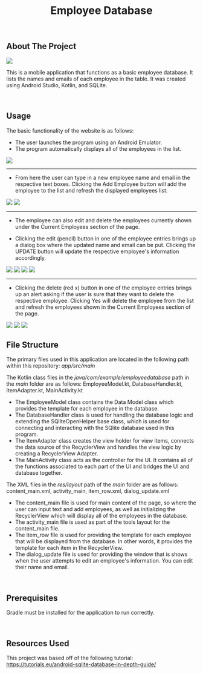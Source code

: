  <h1 align="center">Employee Database</h1>

 <br>

## About The Project

<img src = "screenshots/main_page.PNG">

This is a mobile application that functions as a basic employee database. It lists the names and emails of each employee in the table. It was created using Android Studio, Kotlin, and SQLite.

<br>

## Usage
The basic functionality of the website is as follows:

* The user launches the program using an Android Emulator.
* The program automatically displays all of the employees in the list.

<img src = "screenshots/main_page.PNG">

<hr>

* From here the user can type in a new employee name and email in the respective text boxes. Clicking the Add Employee button will add the employee to the list and refresh the displayed employees list.

<img src = "screenshots/add_employee1.PNG">
<img src = "screenshots/add_employee2.PNG">

<hr>

* The employee can also edit and delete the employees currently shown under the Current Employees section of the page.

* Clicking the edit (pencil) button in one of the employee entries brings up a dialog box where the updated name and email can be put. Clicking the UPDATE button will update the respective employee's information accordingly.

<img src = "screenshots/edit_employee1.PNG">
<img src = "screenshots/edit_employee2.PNG">
<img src = "screenshots/edit_employee3.PNG">
<img src = "screenshots/edit_employee4.PNG">

<hr>

* Clicking the delete (red x) button in one of the employee entries brings up an alert asking if the user is sure that they want to delete the respective employee. Clicking Yes will delete the employee from the list and refresh the employees shown in the Current Employees section of the page.

<img src = "screenshots/delete_employee1.PNG">
<img src = "screenshots/delete_employee2.PNG">
<img src = "screenshots/delete_employee3.PNG">

<br>

## File Structure

The primary files used in this application are located in the following path within this repository: <i>app/src/main</i>

The Kotlin class files in the <i>java/com/example/employeedatabase</i> path in the <i>main</i> folder are as follows: EmployeeModel.kt, DatabaseHandler.kt, ItemAdapter.kt, MainActivity.kt
* The EmployeeModel class contains the Data Model class which provides the template for each employee in the database.
* The DatabaseHandler class is used for handling the database logic and extending the SQliteOpenHelper base class, which is used for connecting and interacting with the SQlite database used in this program.
* The ItemAdapter class creates the view holder for view items, connects the data source of the RecyclerView and handles the view logic by creating a RecyclerView Adapter.
* The MainActivity class acts as the controller for the UI. It contains all of the functions associated to each part of the UI and bridges the UI and database together.

The XML files in the <i>res/layout</i> path of the <i>main</i> folder are as follows: content_main.xml, activity_main, item_row.xml, dialog_update.xml
* The content_main file is used for main content of the page, so where the user can input text and add employees, as well as initializing the RecyclerView which will display all of the employees in the database.
* The activity_main file is used as part of the tools layout for the content_main file.
* The item_row file is used for providing the template for each employee that will be displayed from the database. In other words, it provides the template for each item in the RecyclerView.
* The dialog_update file is used for providing the window that is shows when the user attempts to edit an employee's information. You can edit their name and email.

<br>

## Prerequisites
Gradle must be installed for the application to run correctly. 

<br>

## Resources Used

This project was based off of the following tutorial: https://tutorials.eu/android-sqlite-database-in-depth-guide/
